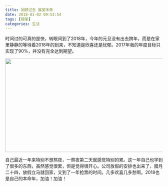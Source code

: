 ```yaml
---
title: 回顾过去 展望未来
date: 2018-01-02 09:53:54
tags: [随笔]
categories: 生活
---
```


时间过的可真的是快，转眼间到了2018年，今年的元旦没有出去跨年，而是在家里静静的等待着2018年的到来，不知道是欣喜还是忧郁。2017年我的年度目标只实现了90%，并没有完全达到期望。

<div align=center><img width="700" height="300" src="../../../../images/2018-01/time/2018%E5%8A%A0%E6%B2%B9.jpg" algin="center"/>

</div><!-- more -->

自己最近一年来特别不想熬夜，一熬夜第二天就感觉特别的累。这一年自己也学到了很多的东西，虽然感觉很累，但是觉得很开心。公司放假的安排也出来了，腊月二十四，放假立马就回家，又到了一年抢票的时间。几多欢喜几多愁啊。2018也是自己的本命年，加油！加油！